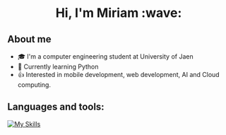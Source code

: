 <div align="center">
  <h1>Hi, I'm Miriam :wave: </h1>
</div>

## About me
- :mortar_board: I'm a computer engineering student at University of Jaen
- :snake: Currently learning Python 
- :+1: Interested in mobile development, web development, AI and Cloud computing.

## Languages and tools:
[![My Skills](https://skillicons.dev/icons?i=cpp,c,py,html,css,php,bootstrap,flutter,dart,androidstudio,mysql,git,bash)](https://skillicons.dev)

